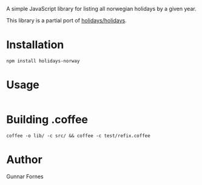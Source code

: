 A simple JavaScript library for listing all norwegian holidays by a given year.  

This library is a partial port of [holidays/holidays](https://github.com/holidays/holidays/blob/master/lib/holidays.rb).

# Installation

`npm install holidays-norway`

# Usage

```javascript

```

# Building .coffee

`coffee -o lib/ -c src/ && coffee -c test/refix.coffee`

# Author

Gunnar Fornes
